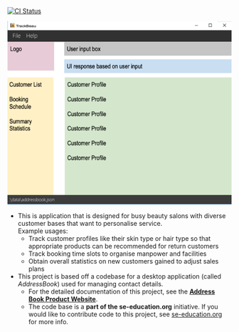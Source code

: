 [![CI Status](https://github.com/se-edu/addressbook-level3/workflows/Java%20CI/badge.svg)](https://github.com/AY2122S2-CS2103-F11-3/tp/actions)

![Ui](docs/images/Ui.png)

* This is application that is designed for busy beauty salons with diverse customer bases that want to personalise service.<br>
  Example usages:
  * Track customer profiles like their skin type or hair type so that appropriate products can be recommended for return customers
  * Track booking time slots to organise manpower and facilities 
  * Obtain overall statistics on new customers gained to adjust sales plans
* This project is based off a codebase for a desktop application (called _AddressBook_) used for managing contact details.
  * For the detailed documentation of this project, see the **[Address Book Product Website](https://se-education.org/addressbook-level3)**.
  * The code base is a **part of the se-education.org** initiative. If you would like to contribute code to this project, see [se-education.org](https://se-education.org#https://se-education.org/#contributing) for more info.
